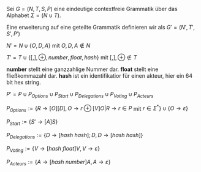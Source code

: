 Sei $G = (N,T,S,P)$ eine eindeutige contextfreie Grammatik über das Alphabet $\Sigma = (N\cup T)$.

Eine erweiterung auf eine geteilte Grammatik definieren wir als $G'=(N',T',S',P')$

$N' = N \cup \{O,D,A\}$ mit $O,D,A\notin N$

$T' = T \cup \{[ , ], \oplus, number, float, hash \}$ mit $[,],\oplus \notin T$

**number** stellt eine ganzzahlige Nummer dar.
**float** stellt eine fließkommazahl dar.
**hash** ist ein identifikatior für einen akteur, hier ein 64 bit hex string.

$P' = P\cup P_{Options} \cup P_{Start} \cup P_{Delegations} \cup P_{Voting} \cup P_{Acteurs}$

$P_{Options} := \{R \rightarrow [O][D], O \rightarrow r\oplus [V] O |R\rightarrow r\in P$ mit $r\in\Sigma^*\}\cup\{ O \rightarrow \varepsilon \}$

$P_{Start} := \{S'\rightarrow [A]S\}$

$P_{Delegations} := \{D\rightarrow [hash\ hash];D,D\rightarrow [hash\ hash]\}$

$P_{Voting} := \{V\rightarrow [hash\ float]V, V \rightarrow \varepsilon\}$

$P_{Acteurs} := \{A\rightarrow[hash\ number]A,A\rightarrow \varepsilon\}$


